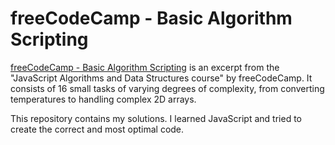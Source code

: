 # freeCodeCamp - Basic Algorithm Scripting

[freeCodeCamp - Basic Algorithm Scripting](https://www.freecodecamp.org/learn/javascript-algorithms-and-data-structures/) is an excerpt from the "JavaScript Algorithms and Data Structures course" by freeCodeCamp. It consists of 16 small tasks of varying degrees of complexity, from converting temperatures to handling complex 2D arrays. 

This repository contains my solutions. I learned JavaScript and tried to create the correct and most optimal code. 
